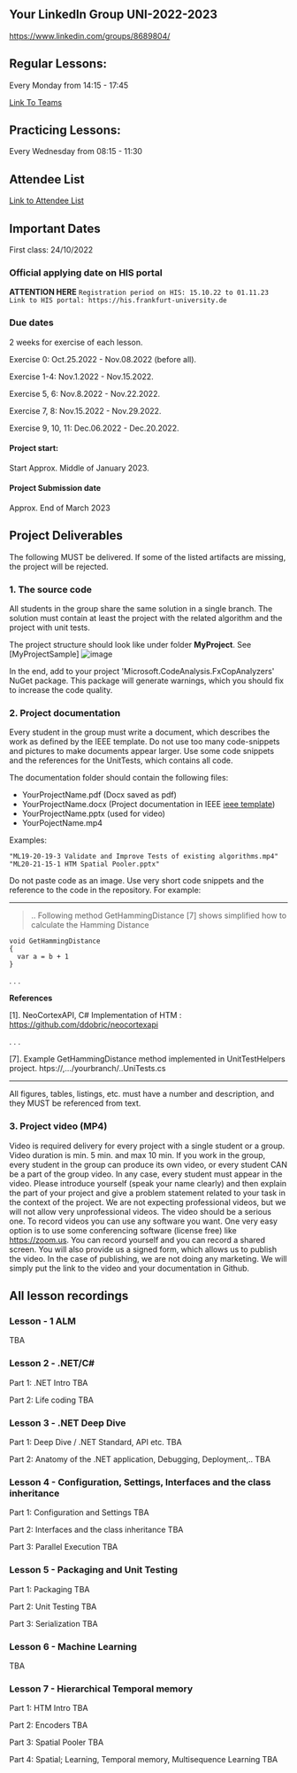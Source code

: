 
## Your LinkedIn Group UNI-2022-2023
https://www.linkedin.com/groups/8689804/

## Regular Lessons:

Every Monday from 14:15 - 17:45 <br>

[Link To Teams](https://teams.microsoft.com/l/meetup-join/19%3ameeting_MGNmOTJmMzItMTRkMy00MGU2LThmOTktZjIxMTRkMTg3ODgx%40thread.v2/0?context=%7b%22Tid%22%3a%22b1f2074d-dc55-43dc-be8e-9311da2845b5%22%2c%22Oid%22%3a%224cbab5a5-4e6e-42a3-9fbe-d7142af265b5%22%7d)
## Practicing Lessons:

Every Wednesday from 08:15 - 11:30 <br>

## Attendee List
[Link to Attendee List](https://dobricfamily-my.sharepoint.com/:x:/g/personal/damir_dobric_de/EVvbueG8lzxBr2BbaKNMVJEBLPgBqNdyGHv5s26YNOc0GQ?rtime=nprdx0nH2kg)

## Important Dates

First class: 24/10/2022

### Official applying date on HIS portal
**ATTENTION HERE**
`Registration period on HIS: 15.10.22 to 01.11.23
Link to HIS portal: https://his.frankfurt-university.de`

### Due dates

2 weeks for exercise of each lesson.

Exercise 0: Oct.25.2022 - Nov.08.2022 (before all).

Exercise 1-4: Nov.1.2022 - Nov.15.2022.

Exercise 5, 6: Nov.8.2022 - Nov.22.2022.

Exercise 7, 8: Nov.15.2022 - Nov.29.2022.

Exercise 9, 10, 11: Dec.06.2022 - Dec.20.2022.

#### Project start:
Start Approx. Middle of January 2023.

#### Project Submission date
Approx. End of March 2023

## Project Deliverables
The following MUST be delivered. If some of the listed artifacts are missing, the project will be rejected.

### 1. The source code

All students in the group share the same solution in a single branch. The solution must contain at least the project with the related algorithm and the project with unit tests.

The project structure should look like under folder **MyProject**. See [MyProjectSample]
![image](https://user-images.githubusercontent.com/1756871/104189792-7644c280-541b-11eb-8ba2-468c9b301f65.png)

In the end, add to your project 'Microsoft.CodeAnalysis.FxCopAnalyzers' NuGet package. This package will generate
warnings, which you should fix to increase the code quality.

### 2. Project documentation

Every student in the group must write a document, which describes the work as defined by the IEEE template.
Do not use too many code-snippets and pictures to make documents appear larger. Use some code snippets and the references for the UnitTests, which contains all code.

The documentation folder should contain the following files:
- YourProjectName.pdf (Docx saved as pdf)
- YourProjectName.docx (Project documentation in IEEE [ieee template](https://github.com/UniversityOfAppliedSciencesFrankfurt/se-cloud-2022-2023/blob/master/Generallnformation/Report%20Template%20A4%20Masters%20course%20IT.docx))
- YourProjectName.pptx (used for video)
- YourPojectName.mp4

Examples:

~~~
"ML19-20-19-3 Validate and Improve Tests of existing algorithms.mp4"
"ML20-21-15-1 HTM Spatial Pooler.pptx"
~~~

Do not paste code as an image. Use very short code snippets and the reference to the code in the repository.
For example:

---------------------------------------------------------
>  .. Following method GetHammingDistance [7] shows simplified how to calculate the Hamming Distance

~~~
void GetHammingDistance
{
  var a = b + 1
}
~~~
. . .

**References**

[1]. NeoCortexAPI, C# Implementation of HTM : https://github.com/ddobric/neocortexapi

. . .

[7]. Example GetHammingDistance method implemented in UnitTestHelpers project. htps://,.../yourbranch/..UniTests.cs

---------------------------------------------------------

All figures, tables, listings, etc. must have a number and description, and they MUST be referenced from text.

### 3. Project video (MP4)

Video is required delivery for every project with a single student or a group. Video duration is min. 5 min. and max 10 min.
If you work in the group, every student in the group can produce its own video, or every student CAN be a part of the group video. In any case, every student must appear in the video.
Please introduce yourself (speak your name clearly) and then explain the part of your project and give a problem statement related to your task in the context of the project.
We are not expecting professional videos, but we will not allow very unprofessional videos. The video should be a serious one.
To record videos you can use any software you want. One very easy option is to use some conferencing software (license free) like https://zoom.us. You can record yourself and you can record a shared screen.
You will also provide us a signed form, which allows us to publish the video. In the case of publishing, we are not doing any marketing. We will simply put the link to the video and your documentation in Github.

## All lesson recordings

### Lesson - 1 ALM
TBA

### Lesson 2 - .NET/C#

Part 1: .NET Intro
TBA

Part 2:  Life coding
TBA

### Lesson 3 - .NET Deep Dive

Part 1: Deep Dive / .NET Standard, API etc.
TBA

Part 2: Anatomy of the .NET application, Debugging, Deployment,..
TBA


### Lesson 4 - Configuration, Settings, Interfaces and the class inheritance

Part 1: Configuration and Settings
TBA

Part 2: Interfaces and the class inheritance
TBA

Part 3: Parallel Execution
TBA

### Lesson 5 - Packaging and Unit Testing

Part 1: Packaging
TBA

Part 2: Unit Testing
TBA

Part 3: Serialization
TBA

### Lesson 6 - Machine Learning
TBA


### Lesson 7 - Hierarchical Temporal memory

Part 1: HTM Intro
TBA

Part 2: Encoders
TBA

Part 3: Spatial Pooler
TBA

Part 4: Spatial; Learning, Temporal memory, Multisequence Learning
TBA




